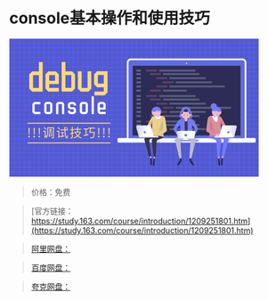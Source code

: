 # console基本操作和使用技巧

![img](../../../assets/study163/free/82a7dfc93b824441bf5fc8ae357a1124.png)

> 价格：免费

> [官方链接：https://study.163.com/course/introduction/1209251801.htm](https://study.163.com/course/introduction/1209251801.htm)

> [阿里网盘：]()

> [百度网盘：]()

> [夸克网盘：]()
